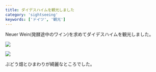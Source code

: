 ```yaml
---
title: ダイデスハイムを観光しました
category: 'sightseeing'
keywords: ['ドイツ', '観光']
---
```


Neuer Wein(発酵途中のワイン)を求めてダイデスハイムを観光しました。

![ ](/img/blog_2013-10-03%2018.35.03-1.jpg)

![ ](/img/blog_2013-10-03%2018.46.43.jpg)

ぶどう畑とひまわりが綺麗なところでした。
